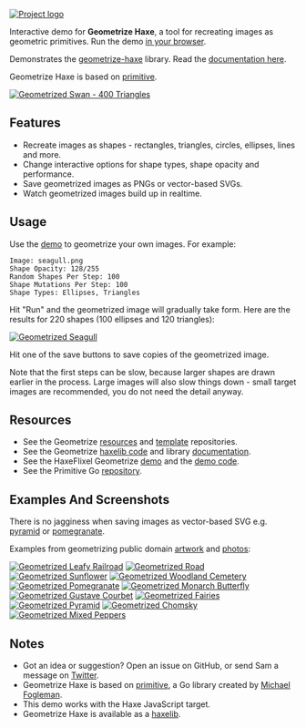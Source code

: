 [![Project logo](https://github.com/Tw1ddle/geometrize-haxe-web/blob/master/screenshots/logo.png?raw=true "Geometrize Haxe Web Demo Project logo")](http://www.samcodes.co.uk/project/geometrize-haxe-web/)

Interactive demo for **Geometrize Haxe**, a tool for recreating images as geometric primitives. Run the demo [in your browser](http://www.samcodes.co.uk/project/geometrize-haxe-web/).

Demonstrates the [geometrize-haxe](https://github.com/Tw1ddle/geometrize-haxe) library. Read the [documentation here](http://tw1ddle.github.io/geometrize-haxe/).

Geometrize Haxe is based on [primitive](https://github.com/fogleman/primitive).

[![Geometrized Swan - 400 Triangles](https://github.com/Tw1ddle/geometrize-haxe-web/blob/master/screenshots/swan.jpg?raw=true "Geometrized Swan - 400 Triangles")](http://www.samcodes.co.uk/project/geometrize-haxe-web/)

## Features
* Recreate images as shapes - rectangles, triangles, circles, ellipses, lines and more.
* Change interactive options for shape types, shape opacity and performance.
* Save geometrized images as PNGs or vector-based SVGs.
* Watch geometrized images build up in realtime.

## Usage

Use the [demo](http://www.samcodes.co.uk/project/geometrize-haxe-web/) to geometrize your own images. For example:

```
Image: seagull.png
Shape Opacity: 128/255
Random Shapes Per Step: 100
Shape Mutations Per Step: 100
Shape Types: Ellipses, Triangles
```

Hit "Run" and the geometrized image will gradually take form. Here are the results for 220 shapes (100 ellipses and 120 triangles):

[![Geometrized Seagull](https://github.com/Tw1ddle/geometrize-haxe-web/blob/master/screenshots/seagull.jpg?raw=true "Geometrized Seagull - 100 Ellipses, 120 Triangles")](http://www.samcodes.co.uk/project/geometrize-haxe-web/)

Hit one of the save buttons to save copies of the geometrized image.

Note that the first steps can be slow, because larger shapes are drawn earlier in the process. Large images will also slow things down - small target images are recommended, you do not need the detail anyway.

## Resources

* See the Geometrize [resources](https://github.com/Tw1ddle/geometrize-resources) and [template](https://github.com/Tw1ddle/geometrize-templates) repositories.
* See the Geometrize [haxelib code](https://github.com/Tw1ddle/geometrize-haxe) and library [documentation](http://tw1ddle.github.io/geometrize-haxe/).
* See the HaxeFlixel Geometrize [demo](http://tw1ddle.github.io/geometrize-haxe-demo/) and the [demo code](https://github.com/Tw1ddle/geometrize-haxe-demo/).
* See the Primitive Go [repository](https://github.com/fogleman/primitive).

## Examples And Screenshots

There is no jagginess when saving images as vector-based SVG e.g. [pyramid](https://gist.github.com/Tw1ddle/31f211f0ae13af49302dc283a74522c3) or [pomegranate](https://gist.github.com/Tw1ddle/817fcef96c81ad5d2ece3a21b2aea124).

Examples from geometrizing public domain [artwork](https://commons.wikimedia.org/wiki/Category:Paintings_by_painter) and [photos](https://www.pexels.com/public-domain-images/):

[![Geometrized Leafy Railroad](https://github.com/Tw1ddle/geometrize-haxe-web/blob/master/screenshots/leafy_railroad.jpg?raw=true "Leafy Railroad")](http://www.samcodes.co.uk/project/geometrize-haxe-web/)
[![Geometrized Road](https://github.com/Tw1ddle/geometrize-haxe-web/blob/master/screenshots/road.jpg?raw=true "Road")](http://www.samcodes.co.uk/project/geometrize-haxe-web/)
[![Geometrized Sunflower](https://github.com/Tw1ddle/geometrize-haxe-web/blob/master/screenshots/sunflower.jpg?raw=true "Sunflower")](http://www.samcodes.co.uk/project/geometrize-haxe-web/)
[![Geometrized Woodland Cemetery](https://github.com/Tw1ddle/geometrize-haxe-web/blob/master/screenshots/woodland_cemetery.jpg?raw=true "Woodland Cemetery")](http://www.samcodes.co.uk/project/geometrize-haxe-web/)
[![Geometrized Pomegranate](https://github.com/Tw1ddle/geometrize-haxe-web/blob/master/screenshots/pomegranate.jpg?raw=true "Pomegranate")](http://www.samcodes.co.uk/project/geometrize-haxe-web/)
[![Geometrized Monarch Butterfly](https://github.com/Tw1ddle/geometrize-haxe-web/blob/master/screenshots/monarch_butterfly.jpg?raw=true "Monarch Butterfly")](http://www.samcodes.co.uk/project/geometrize-haxe-web/)
[![Geometrized Gustave Courbet](https://github.com/Tw1ddle/geometrize-haxe-web/blob/master/screenshots/gustave_courbet.jpg?raw=true "Gustave Courbet")](http://www.samcodes.co.uk/project/geometrize-haxe-web/)
[![Geometrized Fairies](https://github.com/Tw1ddle/geometrize-haxe-web/blob/master/screenshots/fairies.jpg?raw=true "Fairies")](http://www.samcodes.co.uk/project/geometrize-haxe-web/)
[![Geometrized Pyramid](https://github.com/Tw1ddle/geometrize-haxe-web/blob/master/screenshots/pyramid.jpg?raw=true "Pyramid")](http://www.samcodes.co.uk/project/geometrize-haxe-web/)
[![Geometrized Chomsky](https://github.com/Tw1ddle/geometrize-haxe-web/blob/master/screenshots/chomsky.jpg?raw=true "Noam Chomsky")](http://www.samcodes.co.uk/project/geometrize-haxe-web/)
[![Geometrized Mixed Peppers](https://github.com/Tw1ddle/geometrize-haxe-web/blob/master/screenshots/mixed_peppers.jpg?raw=true "Mixed Peppers")](http://www.samcodes.co.uk/project/geometrize-haxe-web/)

## Notes
* Got an idea or suggestion? Open an issue on GitHub, or send Sam a message on [Twitter](https://twitter.com/Sam_Twidale).
* Geometrize Haxe is based on [primitive](https://github.com/fogleman/primitive), a Go library created by [Michael Fogleman](https://github.com/fogleman).
* This demo works with the Haxe JavaScript target.
* Geometrize Haxe is available as a [haxelib](https://lib.haxe.org/p/geometrize-haxe).
